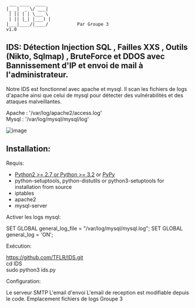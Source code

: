      ___ ____  ____
    |_ _|  _ \/ ___|
     | || | | \___ \
     | || |_| |___) |
    |___|____/|____/           Par Groupe 3   
    v1.0        


## IDS: Détection Injection SQL , Failles XXS , Outils (Nikto, Sqlmap) , BruteForce et DDOS avec Bannissement d'IP et envoi de mail à l'administrateur.

Notre IDS est fonctionnel avec apache et mysql. Il scan les fichiers de logs d'apache ainsi que celui de mysql pour détecter des vulnérabilités et des attaques malveillantes.

Apache : '/var/log/apache2/access.log'</br>
Mysql : '/var/log/mysql/mysql/log'</br>

![image](https://github.com/TFLR/IDS/assets/79453369/a6834b8c-a6c7-4f42-847b-80f628a66f6f)

Installation:
-------------

Requis:

- [Python2 >= 2.7 or Python >= 3.2](https://www.python.org) or [PyPy](https://pypy.org)
- python-setuptools, python-distutils or python3-setuptools for installation from source
- iptables
- apache2
- mysql-server

Activer les logs mysql:

SET GLOBAL general_log_file = "/var/log/mysql/mysql.log";
SET GLOBAL general_log = 'ON';

Exécution:

https://github.com/TFLR/IDS.git</br>
cd IDS</br>
sudo python3 ids.py</br>

Configuration:

Le serveur SMTP
L'email d'envoi
L'email de reception est modifiable depuis le code.
Emplacement fichiers de logs
                                                                                                                    Groupe 3
